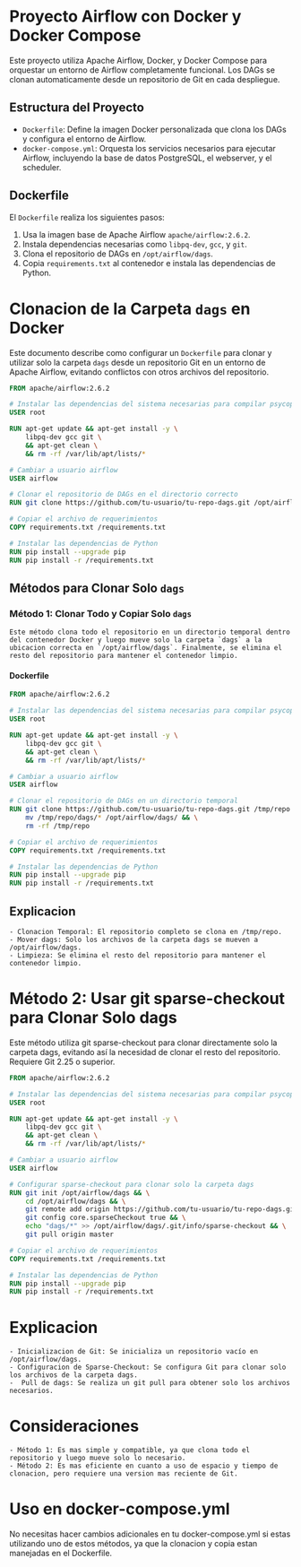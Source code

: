 # Proyecto Airflow con Docker y Docker Compose

Este proyecto utiliza Apache Airflow, Docker, y Docker Compose para orquestar un entorno de Airflow completamente funcional. Los DAGs se clonan automaticamente desde un repositorio de Git en cada despliegue.

## Estructura del Proyecto

- `Dockerfile`: Define la imagen Docker personalizada que clona los DAGs y configura el entorno de Airflow.
- `docker-compose.yml`: Orquesta los servicios necesarios para ejecutar Airflow, incluyendo la base de datos PostgreSQL, el webserver, y el scheduler.

## Dockerfile

El `Dockerfile` realiza los siguientes pasos:

1. Usa la imagen base de Apache Airflow `apache/airflow:2.6.2`.
2. Instala dependencias necesarias como `libpq-dev`, `gcc`, y `git`.
3. Clona el repositorio de DAGs en `/opt/airflow/dags`.
4. Copia `requirements.txt` al contenedor e instala las dependencias de Python.



# Clonacion de la Carpeta `dags` en Docker

Este documento describe como configurar un `Dockerfile` para clonar y utilizar solo la carpeta `dags` desde un repositorio Git en un entorno de Apache Airflow, evitando conflictos con otros archivos del repositorio.

```dockerfile
FROM apache/airflow:2.6.2

# Instalar las dependencias del sistema necesarias para compilar psycopg2
USER root

RUN apt-get update && apt-get install -y \
    libpq-dev gcc git \
    && apt-get clean \
    && rm -rf /var/lib/apt/lists/*

# Cambiar a usuario airflow
USER airflow

# Clonar el repositorio de DAGs en el directorio correcto
RUN git clone https://github.com/tu-usuario/tu-repo-dags.git /opt/airflow/dags

# Copiar el archivo de requerimientos
COPY requirements.txt /requirements.txt

# Instalar las dependencias de Python
RUN pip install --upgrade pip
RUN pip install -r /requirements.txt
```

## Métodos para Clonar Solo `dags`

### Método 1: Clonar Todo y Copiar Solo `dags`

    Este método clona todo el repositorio en un directorio temporal dentro del contenedor Docker y luego mueve solo la carpeta `dags` a la ubicacion correcta en `/opt/airflow/dags`. Finalmente, se elimina el resto del repositorio para mantener el contenedor limpio.

#### Dockerfile

```dockerfile
FROM apache/airflow:2.6.2

# Instalar las dependencias del sistema necesarias para compilar psycopg2 y git
USER root

RUN apt-get update && apt-get install -y \
    libpq-dev gcc git \
    && apt-get clean \
    && rm -rf /var/lib/apt/lists/*

# Cambiar a usuario airflow
USER airflow

# Clonar el repositorio de DAGs en un directorio temporal
RUN git clone https://github.com/tu-usuario/tu-repo-dags.git /tmp/repo && \
    mv /tmp/repo/dags/* /opt/airflow/dags/ && \
    rm -rf /tmp/repo

# Copiar el archivo de requerimientos
COPY requirements.txt /requirements.txt

# Instalar las dependencias de Python
RUN pip install --upgrade pip
RUN pip install -r /requirements.txt
```
## Explicacion
    - Clonacion Temporal: El repositorio completo se clona en /tmp/repo.
    - Mover dags: Solo los archivos de la carpeta dags se mueven a /opt/airflow/dags.
    - Limpieza: Se elimina el resto del repositorio para mantener el contenedor limpio.

# Método 2: Usar git sparse-checkout para Clonar Solo dags
Este método utiliza git sparse-checkout para clonar directamente solo la carpeta dags, evitando así la necesidad de clonar el resto del repositorio. Requiere Git 2.25 o superior.

```dockerfile
FROM apache/airflow:2.6.2

# Instalar las dependencias del sistema necesarias para compilar psycopg2 y git
USER root

RUN apt-get update && apt-get install -y \
    libpq-dev gcc git \
    && apt-get clean \
    && rm -rf /var/lib/apt/lists/*

# Cambiar a usuario airflow
USER airflow

# Configurar sparse-checkout para clonar solo la carpeta dags
RUN git init /opt/airflow/dags && \
    cd /opt/airflow/dags && \
    git remote add origin https://github.com/tu-usuario/tu-repo-dags.git && \
    git config core.sparseCheckout true && \
    echo "dags/*" >> /opt/airflow/dags/.git/info/sparse-checkout && \
    git pull origin master

# Copiar el archivo de requerimientos
COPY requirements.txt /requirements.txt

# Instalar las dependencias de Python
RUN pip install --upgrade pip
RUN pip install -r /requirements.txt
```

# Explicacion
    - Inicializacion de Git: Se inicializa un repositorio vacío en /opt/airflow/dags.
    - Configuracion de Sparse-Checkout: Se configura Git para clonar solo los archivos de la carpeta dags.
    -  Pull de dags: Se realiza un git pull para obtener solo los archivos necesarios.

# Consideraciones
    - Método 1: Es mas simple y compatible, ya que clona todo el repositorio y luego mueve solo lo necesario.
    - Método 2: Es mas eficiente en cuanto a uso de espacio y tiempo de clonacion, pero requiere una version mas reciente de Git.

# Uso en docker-compose.yml
No necesitas hacer cambios adicionales en tu docker-compose.yml si estas utilizando uno de estos métodos, ya que la clonacion y copia estan manejadas en el Dockerfile.